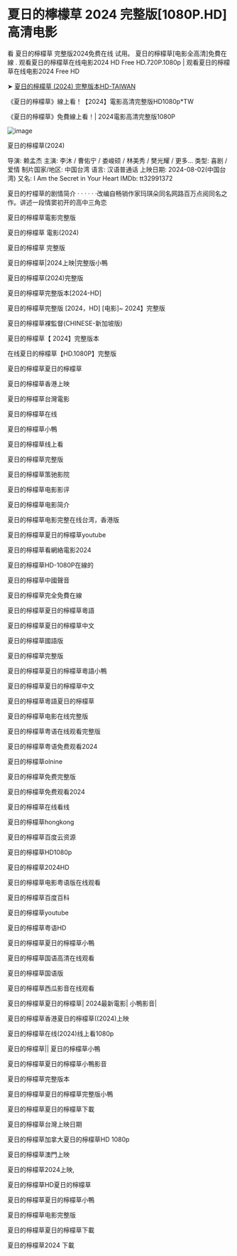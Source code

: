 # 夏日的檸檬草 2024 完整版[1080P.HD]高清电影 

看 夏日的檸檬草 完整版2024免费在线 试用。 夏日的檸檬草[电影全高清]免費在線 . 观看夏日的檸檬草在线电影2024 HD Free HD.720P.1080p | 观看夏日的檸檬草在线电影2024 Free HD

➤ [夏日的檸檬草 (2024) 完整版本HD-TAIWAN](https://hdmoviesworld.xyz/zh/movie/1261250)

《夏日的檸檬草》線上看！【2024】電影高清完整版HD1080p*TW

《夏日的檸檬草》免費線上看！| 2024電影高清完整版1080P

![image](https://github.com/user-attachments/assets/0fa8fdc0-9e56-4d4a-8c21-c6c2f8c05f85)

夏日的檸檬草(2024)

导演: 赖孟杰
主演: 李沐 / 曹佑宁 / 娄峻硕 / 林美秀 / 樊光耀 / 更多...
类型: 喜剧 / 爱情
制片国家/地区: 中国台湾
语言: 汉语普通话
上映日期: 2024-08-02(中国台湾)
又名: I Am the Secret in Your Heart
IMDb: tt32991372

夏日的柠檬草的剧情简介 · · · · · ·改编自畅销作家玛琪朵同名网路百万点阅同名之作。讲述一段情窦初开的高中三角恋

夏日的檸檬草電影完整版

夏日的檸檬草 電影(2024)

夏日的檸檬草 完整版

夏日的檸檬草|2024上映|完整版小鴨

夏日的檸檬草(2024)完整版

夏日的檸檬草完整版本[2024-HD]

夏日的檸檬草完整版 [2024，HD] [电影]~ 2024】完整版

夏日的檸檬草裸監督(CHINESE-新加坡版)

夏日的檸檬草【 2024】完整版本

在线夏日的檸檬草【HD.1080P】完整版

夏日的檸檬草夏日的檸檬草

夏日的檸檬草香港上映

夏日的檸檬草台灣電影

夏日的檸檬草在线

夏日的檸檬草小鴨

夏日的檸檬草线上看

夏日的檸檬草完整版

夏日的檸檬草策驰影院

夏日的檸檬草电影影评

夏日的檸檬草电影简介

夏日的檸檬草电影完整在线台湾，香港版

夏日的檸檬草夏日的檸檬草youtube

夏日的檸檬草看網絡電影2024

夏日的檸檬草HD-1080P在線的

夏日的檸檬草中國聲音

夏日的檸檬草完全免費在線

夏日的檸檬草夏日的檸檬草粵語

夏日的檸檬草夏日的檸檬草中文

夏日的檸檬草國語版

夏日的檸檬草完整版

夏日的檸檬草夏日的檸檬草粵語小鴨

夏日的檸檬草夏日的檸檬草中文

夏日的檸檬草粵語夏日的檸檬草

夏日的檸檬草电影在线完整版

夏日的檸檬草粤语在线观看完整版

夏日的檸檬草粤语免费观看2024

夏日的檸檬草olnine

夏日的檸檬草免费完整版

夏日的檸檬草免费观看2024

夏日的檸檬草在线看线

夏日的檸檬草hongkong

夏日的檸檬草百度云资源

夏日的檸檬草HD1080p

夏日的檸檬草2024HD

夏日的檸檬草电影粤语版在线观看

夏日的檸檬草百度百科

夏日的檸檬草youtube

夏日的檸檬草粤语HD

夏日的檸檬草夏日的檸檬草小鴨

夏日的檸檬草国语高清在线观看

夏日的檸檬草国语版

夏日的檸檬草西瓜影音在线观看

夏日的檸檬草夏日的檸檬草| 2024最新電影| 小鴨影音|

夏日的檸檬草香港夏日的檸檬草((2024)上映

夏日的檸檬草在线(2024)线上看1080p

夏日的檸檬草|| 夏日的檸檬草小鴨

夏日的檸檬草夏日的檸檬草小鴨影音

夏日的檸檬草完整版本

夏日的檸檬草夏日的檸檬草完整版小鴨

夏日的檸檬草夏日的檸檬草下載

夏日的檸檬草台灣上映日期

夏日的檸檬草加拿大夏日的檸檬草HD 1080p

夏日的檸檬草澳門上映

夏日的檸檬草2024上映,

夏日的檸檬草HD夏日的檸檬草

夏日的檸檬草夏日的檸檬草小鴨

夏日的檸檬草电影完整版

夏日的檸檬草夏日的檸檬草下載

夏日的檸檬草2024 下載
